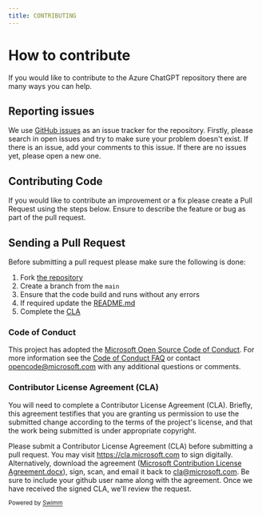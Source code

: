 ```yaml
---
title: CONTRIBUTING
---
```

# How to contribute

If you would like to contribute to the Azure ChatGPT repository there are many ways you can help.

## Reporting issues

We use [GitHub issues](https://github.com/microsoft/azurechatgpt/issues) as an issue tracker for the repository. Firstly, please search in open issues and try to make sure your problem doesn't exist. If there is an issue, add your comments to this issue. If there are no issues yet, please open a new one.

## Contributing Code

If you would like to contribute an improvement or a fix please create a Pull Request using the steps below. Ensure to describe the feature or bug as part of the pull request.

## Sending a Pull Request

Before submitting a pull request please make sure the following is done:

1. Fork [the repository](https://github.com/microsoft/azurechatgpt)
2. Create a branch from the `main`
3. Ensure that the code build and runs without any errors
4. If required update the [README.md](http://README.md)
5. Complete the [CLA](#contributor-license-agreement-cla)

### Code of Conduct

This project has adopted the [Microsoft Open Source Code of Conduct](https://opensource.microsoft.com/codeofconduct). For more information see the [Code of Conduct FAQ](https://opensource.microsoft.com/codeofconduct/faq/) or contact [opencode@microsoft.com](mailto:opencode@microsoft.com) with any additional questions or comments.

### Contributor License Agreement (CLA)

You will need to complete a Contributor License Agreement (CLA). Briefly, this agreement testifies that you are granting us permission to use the submitted change according to the terms of the project's license, and that the work being submitted is under appropriate copyright.

Please submit a Contributor License Agreement (CLA) before submitting a pull request. You may visit <https://cla.microsoft.com> to sign digitally. Alternatively, download the agreement ([Microsoft Contribution License Agreement.docx](https://www.codeplex.com/Download?ProjectName=typescript&DownloadId=822190)), sign, scan, and email it back to [cla@microsoft.com](mailto:cla@microsoft.com). Be sure to include your github user name along with the agreement. Once we have received the signed CLA, we'll review the request.

<SwmMeta version="3.0.0"><sup>Powered by [Swimm](https://app.swimm.io/)</sup></SwmMeta>
